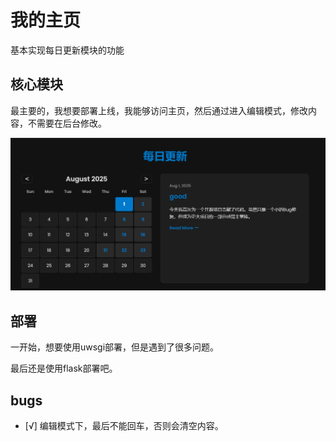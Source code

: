 # 我的主页
基本实现每日更新模块的功能


## 核心模块

最主要的，我想要部署上线，我能够访问主页，然后通过进入编辑模式，修改内容，不需要在后台修改。

![alt text](imgs/image.png)
## 部署
一开始，想要使用uwsgi部署，但是遇到了很多问题。

最后还是使用flask部署吧。



## bugs

- [√] 编辑模式下，最后不能回车，否则会清空内容。
